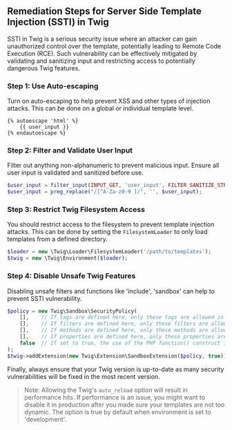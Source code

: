 

## Remediation Steps for Server Side Template Injection (SSTI) in Twig

SSTI in Twig is a serious security issue where an attacker can gain unauthorized control over the template, potentially leading to Remote Code Execution (RCE). Such vulnerability can be effectively mitigated by validating and sanitizing input and restricting access to potentially dangerous Twig features. 

### Step 1: Use Auto-escaping
Turn on auto-escaping to help prevent XSS and other types of injection attacks. This can be done on a global or individual template level.

```twig
{% autoescape 'html' %}
    {{ user_input }}
{% endautoescape %}
```

### Step 2: Filter and Validate User Input
Filter out anything non-alphanumeric to prevent malicious input. Ensure all user input is validated and sanitized before use.

```php
$user_input = filter_input(INPUT_GET, 'user_input', FILTER_SANITIZE_STRING);
$user_input = preg_replace("/[^A-Za-z0-9 ]/", '', $user_input);
```

### Step 3: Restrict Twig Filesystem Access
You should restrict access to the filesystem to prevent template injection attacks. This can be done by setting the `FilesystemLoader` to only load templates from a defined directory.

```php
$loader = new \Twig\Loader\FilesystemLoader('/path/to/templates');
$twig = new \Twig\Environment($loader);
```

### Step 4: Disable Unsafe Twig Features
Disabling unsafe filters and functions like 'include', 'sandbox' can help to prevent SSTI vulnerability.

```php
$policy = new Twig\Sandbox\SecurityPolicy(
    [],    // If tags are defined here, only these tags are allowed in the templates.
    [],    // If filters are defined here, only these filters are allowed in the templates.
    [],    // If methods are defined here, only these methods are allowed in the templates.
    [],    // If properties are defined here, only these properties are allowed in the templates.
    false  // If set to true, the use of the PHP function() construct is allowed in templates.
);
$twig->addExtension(new Twig\Extension\SandboxExtension($policy, true));
```

Finally, always ensure that your Twig version is up-to-date as many security vulnerabilities will be fixed in the most recent version. 

>
>Note: Allowing the Twig's `auto_reload` option will result in performance hits. If performance is an issue, you might want to disable it in production after you made sure your templates are not too dynamic. The option is true by default when environment is set to 'development'.